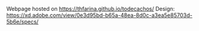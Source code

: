 Webpage hosted on https://thfarina.github.io/todecachos/
Design: https://xd.adobe.com/view/0e3d95bd-b65a-48ea-8d0c-a3ea5e85703d-5b6e/specs/